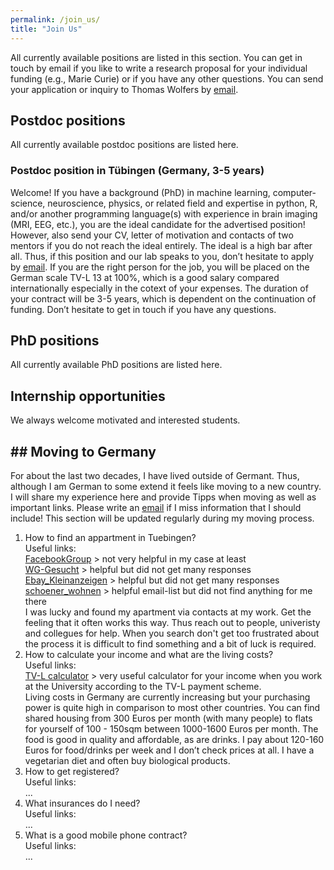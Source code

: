 ```yaml
---
permalink: /join_us/
title: "Join Us"
---
```


All currently available positions are listed in this section. You can get in touch by email if you like to write a research proposal for your individual funding (e.g., Marie Curie) or if you have any other questions. You can send your application or inquiry to Thomas Wolfers by [email](mailto:dr.thomas.wolfers@gmail.com).

## Postdoc positions
All currently available postdoc positions are listed here.

### Postdoc position in Tübingen (Germany, 3-5 years) 
Welcome! If you have a background (PhD) in machine learning, computer-science, neuroscience, physics, or related field and expertise in python, R, and/or another programming language(s) with experience in brain imaging (MRI, EEG, etc.), you are the ideal candidate for the advertised position! However, also send your CV, letter of motivation and contacts of two mentors if you do not reach the ideal entirely. The ideal is a high bar after all. Thus, if this position and our lab speaks to you, don’t hesitate to apply by [email](mailto:dr.thomas.wolfers@gmail.com). If you are the right person for the job, you will be placed on the German scale TV-L 13 at 100%, which is a good salary compared internationally especially in the cotext of your expenses. The duration of your contract will be 3-5 years, which is dependent on the continuation of funding. Don’t hesitate to get in touch if you have any questions.

## PhD positions
All currently available PhD positions are listed here.

## Internship opportunities
We always welcome motivated and interested students.

## ## Moving to Germany
For about the last two decades, I have lived outside of Germant. Thus, although I am German to some extend it feels like moving to a new country. I will share my experience here and provide Tipps when moving as well as important links. Please write an [email](mailto:dr.thomas.wolfers@gmail.com) if I miss information that I should include! This section will be updated regularly during my moving process.
<br>
1) How to find an appartment in Tuebingen?<br>
Useful links:<br>
[FacebookGroup](https://www.facebook.com/groups/Tuebingen.Immo) > not very helpful in my case at least<br>
[WG-Gesucht](https://www.wg-gesucht.de) > helpful but did not get many responses<br>
[Ebay_Kleinanzeigen](https://www.ebay-kleinanzeigen.de) > helpful but did not get many responses<br>
[schoener_wohnen](https://lists.schokokeks.org/mailman/listinfo.cgi/schoener-wohnen) > helpful email-list but did not find anything for me there<br>
I was lucky and found my apartment via contacts at my work. Get the feeling that it often works this way. Thus reach out to people, univeristy and collegues for help. When you search don't get too frustrated about the process it is difficult to find something and a bit of luck is required.
2) How to calculate your income and what are the living costs?<br>
Useful links:<br>
[TV-L calculator](https://www.oeffentlichen-dienst.de/rechner/339-2022/3846-tv-l-2022.html) > very useful calculator for your income when you work at the University according to the TV-L payment scheme.<br>
Living costs in Germany are currently increasing but your purchasing power is quite high in comparison to most other countries. You can find shared housing from 300 Euros per month (with many people) to flats for yourself of 100 - 150sqm between 1000-1600 Euros per month. The food is good in quality and affordable, as are drinks. I pay about 120-160 Euros for food/drinks per week and I don’t check prices at all. I have a vegetarian diet and often buy biological products.
3) How to get registered?<br>
Useful links:<br>
...
4) What insurances do I need?<br>
Useful links:<br>
...
5) What is a good mobile phone contract?<br>
Useful links:<br>
...


